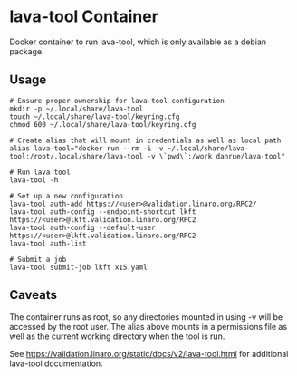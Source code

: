 lava-tool Container
===================

Docker container to run lava-tool, which is only available as a debian package.

Usage
-----

    # Ensure proper ownership for lava-tool configuration
    mkdir -p ~/.local/share/lava-tool
    touch ~/.local/share/lava-tool/keyring.cfg
    chmod 600 ~/.local/share/lava-tool/keyring.cfg

    # Create alias that will mount in credentials as well as local path
    alias lava-tool="docker run --rm -i -v ~/.local/share/lava-tool:/root/.local/share/lava-tool -v \`pwd\`:/work danrue/lava-tool"

    # Run lava tool
    lava-tool -h

    # Set up a new configuration
    lava-tool auth-add https://<user>@validation.linaro.org/RPC2/
    lava-tool auth-config --endpoint-shortcut lkft https://<user>@lkft.validation.linaro.org/RPC2
    lava-tool auth-config --default-user https://<user>@lkft.validation.linaro.org/RPC2
    lava-tool auth-list

    # Submit a job
    lava-tool submit-job lkft x15.yaml


Caveats
-------

The container runs as root, so any directories mounted in using -v will be
accessed by the root user. The alias above mounts in a permissions file as well
as the current working directory when the tool is run.

See https://validation.linaro.org/static/docs/v2/lava-tool.html for additional
lava-tool documentation.
